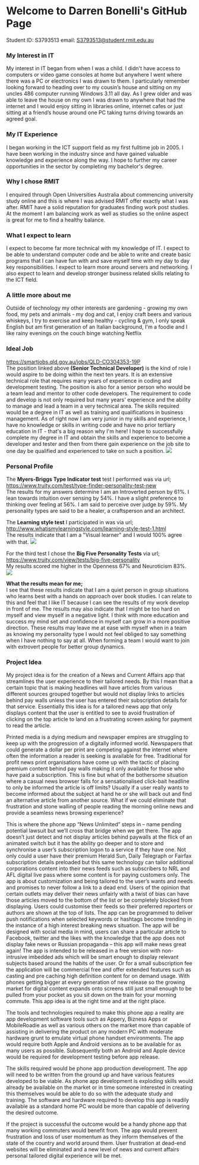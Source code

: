 # Welcome to Darren Bonelli's GitHub Page
Student ID: S3793513 email: <S3793513@student.rmit.edu.au>

### My Interest in IT
My interest in IT began from when I was a child. I didn't have access to computers or video game consoles at home but anywhere I went where there was a PC or electronics I was drawn to them. I particularly remember looking forward to heading over to my cousin’s house and sitting on my uncles 486 computer running Windows 3.11 all day. As I grew older and was able to leave the house on my own I was drawn to anywhere that had the internet and I would enjoy sitting in libraries online, internet cafes or just sitting at a friend’s house around one PC taking turns driving towards an agreed goal. 

### My IT Experience
I began working in the ICT support field as my first fulltime job in 2005. I have been working in the industry since and have gained valuable knowledge and experience along the way. I hope to further my career opportunities in the sector by completing my bachelor's degree.

### Why I chose RMIT
I enquired through Open Universities Australia about commencing university study online and this is where I was advised RMIT offer exactly what I was after. RMIT have a solid reputation for graduates finding work post studies. At the moment I am balancing work as well as studies so the online aspect is great for me to find a healthy balance.

### What I expect to learn
I expect to become far more technical with my knowledge of IT. I expect to be able to understand computer code and be able to write and create basic programs that I can have fun with and save myself time with my day to day key responsibilities. I expect to learn more around servers and networking. I also expect to learn and develop stronger business related skills relating to the ICT field.

### A little more about me
Outside of technology my other interests are gardening - growing my own food, my pets and animals - my dog and cat, I enjoy craft beers and various whiskeys, I try to exercise and keep healthy - cycling & gym, I only speak English but am first generation of an Italian background, I'm a foodie and I like rainy evenings on the couch binge watching Netflix

### Ideal Job
<https://smartjobs.qld.gov.au/jobs/QLD-CO304353-19P>
<br />The position linked above **(Senior Technical Developer)** is the kind of role I would aspire to be doing within the next ten years. It is an extensive technical role that requires many years of experience in coding and development testing. The position is also for a senior person who would be a team lead and mentor to other code developers. The requirement to code and develop is not only required but many years' experience and the ability to manage and lead a team in a very technical area. The skills required would be a degree in IT as well as training and qualifications in business management. As of right now I am very junior in my skills and experience, I have no knowledge or skills in writing code and have no prior tertiary education in IT - that's a big reason why I'm here! I hope to successfully complete my degree in IT and obtain the skills and experience to become a developer and tester and then from there gain experience on the job site to one day be qualified and experienced to take on such a position.
![](images/idealjob.PNG)

### Personal Profile
The **Myers-Briggs Type Indicator test** test I performed was via url; 
<br /><https://www.truity.com/test/type-finder-personality-test-new>
<br />The results for my answers determine I am an Introverted person by 61%.
I lean towards intuition over sensing by 54%.
I have a slight preference to thinking over feeling at 56%.
I am said to perceive over judge by 59%.
My personality types are said to be a healer, a craftsperson and an architect.

The **Learning style test** I participated in was via url; 
<br /><http://www.whatismylearningstyle.com/learning-style-test-1.html>
<br />The results indicate that I am a "Visual learner" and I would 100% agree with that.
![](images/learningstyle.png)

For the third test I chose the **Big Five Personality Tests** via url; 
<br /><https://www.truity.com/view/tests/big-five-personality>
<br />My results scored me higher in the Openness 67% and Neuroticism 83%.
![](images/ocean.PNG)

**What the results mean for me;**
<br />I see that these results indicate that I am a quiet person in group situations who learns best with a hands on approach over book studies. I can relate to this and feel that I like IT because I can see the results of my work develop in front of me. The results may also indicate that I might be too hard on myself and view myself in a negative light. I think with more education and success my mind set and confidence in myself can grow in a more positive direction. These results may leave me at ease with myself when in a team as knowing my personality type I would not feel obliged to say something when I have nothing to say at all. When forming a team I would want to join with extrovert people for better group dynamics.

### Project Idea
My project idea is for the creation of a News and Current Affairs app that streamlines the user experience to their tailored needs. By this I mean that a certain topic that is making headlines will have articles from various different sources grouped together but would not display links to articles behind pay walls unless the user has entered their subscription details for that service. Essentially this idea is for a tailored news app that only displays content that the user is entitled to see to avoid frustration of clicking on the top article to land on a frustrating screen asking for payment to read the article.

Printed media is a dying medium and newspaper empires are struggling to keep up with the progression of a digitally informed world. Newspapers that could generate a dollar per print are competing against the internet where often the information a reader is seeking is available for free. Traditional for profit news print organisations have come up with the tactic of placing premium content behind pay walls making it only available for those who have paid a subscription. This is fine but what of the bothersome situation where a casual news browser falls for a sensationalised click-bait headline to only be informed the article is off limits? Usually if a user really wants to become informed about the subject at hand he or she will back out and find an alternative article from another source. What if we could eliminate that frustration and stone walling of people reading the morning online news and provide a seamless news browsing experience?

This is where the phone app “News Unlimited” steps in – name pending potential lawsuit but we’ll cross that bridge when we get there. The app doesn’t just detect and not display articles behind paywalls at the flick of an animated switch but it has the ability go deeper and to store and synchronise a user’s subscription logon to a service if they have one.  Not only could a user have their premium Herald Sun, Daily Telegraph or Fairfax subscription details preloaded but this same technology can tailor additional corporations content into their news feeds such as subscribers to NRL and AFL digital live pass where some content is for paying customers only. The app is about customization and being tailored to the user’s wants and needs and promises to never follow a link to a dead end. Users of the opinion that certain outlets may deliver their news unfairly with a twist of bias can have those articles moved to the bottom of the list or be completely blocked from displaying. Users could customise their feeds so their preferred reporters or authors are shown at the top of lists. The app can be programmed to deliver push notifications when selected keywords or hashtags become trending in the instance of a high interest breaking news situation. The app will be designed with social media in mind, users can share a particular article to Facebook, twitter and the likes with the knowledge that the app does not display fake news or Russian propaganda – this app will make news great again! The app is intended to be released in a free version with non-intrusive imbedded ads which will be smart enough to display relevant subjects based around the habits of the user. Or for a small subscription fee the application will be commercial free and offer extended features such as casting and pre caching high definition content for on demand usage. With phones getting bigger at every generation of new release so the growing market for digital content expands onto screens still just small enough to be pulled from your pocket as you sit down on the train for your morning commute. This app idea is at the right time and at the right place.

The tools and technologies required to make this phone app a reality are app development software tools such as Appery, Bizness Apps or MobileRoadie as well as various others on the market more than capable of assisting in delivering the product on any modern PC with moderate hardware grunt to emulate virtual phone handset environments. The app would require both Apple and Android versions as to be available for as many users as possible. Subsequently both an Android and Apple device would be required for development testing before app release.

The skills required would be phone app production development. The app will need to be written from the ground up and have various features developed to be viable. As phone app development is exploding skills would already be available on the market or in time someone interested in creating this themselves would be able to do so with the adequate study and training. The software and hardware required to develop this app is readily available as a standard home PC would be more than capable of delivering the desired outcome.

If the project is successful the outcome would be a handy phone app that many working commuters would benefit from. The app would prevent frustration and loss of user momentum as they inform themselves of the state of the country and world around them. User frustration at dead-end websites will be eliminated and a new level of news and current affairs personal tailored digital experience will be met.

